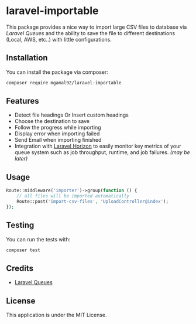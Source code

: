 # laravel-importable

This package provides a nice way to import large CSV files to database via _Laravel Queues_ and the ability to save the file to different destinations (Local, AWS, etc..) with little configurations.

## Installation
You can install the package via composer:

```bash
composer require mgamal92/laravel-importable
```

## Features
- Detect file headings Or Insert custom headings
- Choose the destination to save
- Follow the progress while importing
- Display error when importing failed
- Send Email when importing finished
- Integration with [Laravel Horizon](https://laravel.com/docs/9.x/horizon) to easily monitor key metrics of your queue system such as job throughput, runtime, and job failures.  _(may be later)_

## Usage
```php 
Route::middleware('importer')->group(function () {
    // all files will be imported automatically
    Route::post('import-csv-files', 'UploadController@index');
});
```

## Testing
You can run the tests with:

``` bash
composer test
```

## Credits
- [Laravel Queues](https://laravel.com/docs/9.x/queues)

## License
This application is under the MIT License.
